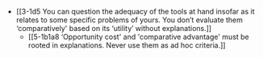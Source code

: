 - [[3-1d5 You can question the adequacy of the tools at hand insofar as it relates to some specific problems of yours. You don’t evaluate them ‘comparatively' based on its ‘utility’ without explanations.]]
  - [[5-1b1a8 ‘Opportunity cost' and 'comparative advantage' must be rooted in explanations. Never use them as ad hoc criteria.]]
